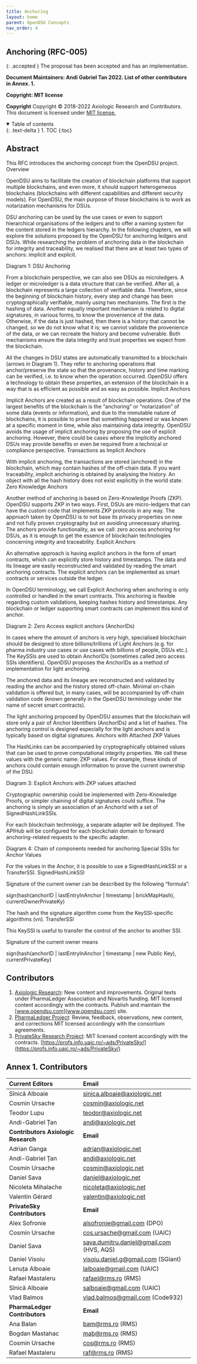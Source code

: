 ```yaml
---
title: Anchoring 
layout: home
parent: OpenDSU Concepts
nav_order: 4
---
```


## Anchoring (RFC-005)

{: .accepted }
The proposal has been accepted and has an implementation.

**Document Maintainers: Andi Gabriel Tan 2022. List of other contributors in Annex. 1.**

**Copyright: MIT license**

 **Copyright**
Copyright © 2018-2022 Axiologic Research and Contributors.
This document is licensed under [MIT license.](https://en.wikipedia.org/wiki/MIT_License)



<details open markdown="block">
  <summary>
    Table of contents
  </summary>
  {: .text-delta }
1. TOC
{:toc}





## Abstract

This RFC introduces the anchoring concept from the OpenDSU project.
Overview

OpenDSU aims to facilitate the creation of blockchain platforms that support multiple blockchains, and even more, it should support heterogeneous blockchains (blockchains with different capabilities and different security models). For OpenDSU, the main purpose of those blockchains is to work as notarization mechanisms for DSUs.

DSU anchoring can be used by the use cases or even to support hierarchical organisations of the ledgers and to offer a naming system for the content stored in the ledgers hierarchy. In the following chapters, we will explore the solutions proposed by the OpenDSU for anchoring ledgers and DSUs. While researching the problem of anchoring data in the blockchain for integrity and traceability, we realised that there are at least two types of anchors: implicit and explicit.

 

Diagram 1: DSU Anchoring

From a blockchain perspective, we can also see DSUs as microledgers. A ledger or microledger is a data structure that can be verified. After all, a blockchain represents a large collection of verifiable data. Therefore, since the beginning of blockchain history, every step and change has been cryptographically verifiable, mainly using two mechanisms. The first is the hashing of data. Another equally important mechanism is related to digital signatures, in various forms, to know the provenience of the data. Otherwise, if the data is just hashed, then there is a history that cannot be changed, so we do not know what it is; we cannot validate the provenience of the data, or we can recreate the history and become vulnerable. Both mechanisms ensure the data integrity and trust properties we expect from the blockchain.

All the changes in DSU states are automatically transmitted to a blockchain (arrows in Diagram 1). They refer to anchoring operations that anchor/preserve the state so that the provenance, history and time marking can be verified, i.e. to know when the operation occurred. OpenDSU offers a technology to obtain these properties, an extension of the blockchain in a way that is as efficient as possible and as easy as possible.
Implicit Anchors

Implicit Anchors are created as a result of blockchain operations. One of the largest benefits of the blockchain is the “anchoring” or “notarization” of some data (events or information), and due to the immutable nature of blockchains, it is possible to prove that something happened or was known at a specific moment in time, while also maintaining data integrity. OpenDSU avoids the usage of implicit anchoring by proposing the use of explicit anchoring. However, there could be cases where the implicitly anchored DSUs may provide benefits or even be required from a technical or compliance perspective.
Transactions as Implicit Anchors

With implicit anchoring, the transactions are stored (anchored) in the blockchain, which may contain hashes of the off-chain data. If you want traceability, implicit anchoring is obtained by analysing the history. An object with all the hash history does not exist explicitly in the world state.
Zero Knowledge Anchors

Another method of anchoring is based on Zero-Knowledge Proofs (ZKP). OpenDSU supports ZKP in two ways. First, DSUs are micro-ledgers that can have the custom code that implements ZKP protocols in any way. The approach taken by OpenDSU is to not base its privacy properties on new and not fully proven cryptography but on avoiding unnecessary sharing. The anchors provide functionality, as we call: zero access anchoring for DSUs, as it is enough to get the essence of blockchain technologies concerning integrity and traceability.
Explicit Anchors

An alternative approach is having explicit anchors in the form of smart contracts, which can explicitly store history and timestamps. The data and its lineage are easily reconstructed and validated by reading the smart anchoring contracts. The explicit anchors can be implemented as smart contracts or services outside the ledger.

In OpenDSU terminology, we call Explicit  Anchoring when anchoring is only controlled or handled in the smart contracts. This anchoring is flexible regarding custom validations, keeping hashes history and timestamps. Any blockchain or ledger supporting smart contracts can implement this kind of anchor.

   

Diagram 2: Zero Access explicit anchors (AnchorIDs)

In cases where the amount of anchors is very high, specialised blockchain should be designed to store billions/trillions of Light Anchors (e.g. for pharma industry use cases or use cases with billions of people, DSUs etc.). The KeySSIs are used to obtain AnchorIDs (sometimes called zero access SSIs identifiers). OpenDSU proposes the AnchorIDs as a method of implementation for light anchoring.

The anchored data and its lineage are reconstructed and validated by reading the anchor and the history stored off-chain. Minimal on-chain validation is offered but, in many cases, will be accompanied by off-chain validation code (known generally in the OpenDSU terminology under the name of secret smart contracts).

The light anchoring proposed by OpenDSU assumes that the blockchain will store only a pair of Anchor Identifiers (AnchorIDs) and a list of hashes. The anchoring control is designed especially for the light anchors and is typically based on digital signatures.
Anchors with Attached ZKP Values

The HashLinks can be accompanied by cryptographically obtained values that can be used to prove computational integrity properties. We call these values with the generic name: ZKP values. For example, these kinds of anchors could contain enough information to prove the current ownership of the DSU.

        

 

  Diagram 3: Explicit Anchors with ZKP values attached

Cryptographic ownership could be implemented with Zero-Knowledge Proofs, or simpler chaining of digital signatures could suffice. The anchoring is simply an association of an AnchorId with a set of SignedHashLinkSSIs.

For each blockchain technology, a separate adapter will be deployed. The APIHub will be configured for each blockchain domain to forward anchoring-related requests to the specific adapter.

Diagram 4: Chain of components needed for anchoring
Special SSIs for Anchor Values

For the values in the Anchor, it is possible to use a SignedHashLinkSSI or a TransferSSI.
SignedHashLinkSSI

Signature of the current owner can be described by the following “formula”:

sign(hash(anchorID | lastEntryInAnchor |  timestamp | brickMapHash), currentOwnerPrivateKy)

The hash and the signature algorithm come from the KeySSI-specific algorithms (vn).
TransferSSI

This KeySSI is useful to transfer the control of the anchor to another SSI.

Signature of the current owner means         

sign(hash(anchorID | lastEntryInAnchor | timestamp | new Public Key), currentPrivateKey)

## Contributors   

1. [Axiologic Research](www.axiologic.net): New content and improvements. Original texts under PharmaLedger Association and Novartis funding. MIT licensed content accordingly with the contracts. Publish and maintain the [www.opendsu.com](www.opendsu.com) site.
2. [PharmaLedger Project](www.pharmaledger.eu): Review, feedback, observations, new content, and corrections MIT licensed accordingly with the consortium agreements.
3. [PrivateSky Research Project](www.privatesky.xyz):  MIT licensed content accordingly with the contracts. [https://profs.info.uaic.ro/~ads/PrivateSky/](https://profs.info.uaic.ro/~ads/PrivateSky/)  

## Annex 1. Contributors

|**Current Editors**                  |**Email**                                 |
|:------------------------------------|:-----------------------------------------|
|Sînică Alboaie                       | sinica.alboaie@axiologic.net             |
|Cosmin Ursache                       | cosmin@axiologic.net                     |
|Teodor Lupu                          | teodor@axiologic.net                     |
|Andi-Gabriel Țan                     | andi@axiologic.net                       |
|**Contributors Axiologic Research**  | **Email**                                |
|Adrian Ganga                         | adrian@axiologic.net                     |
|Andi-Gabriel Țan                     | andi@axiologic.net                       |
|Cosmin Ursache                       | cosmin@axiologic.net                     |
|Daniel Sava                          | daniel@axiologic.net                     |
|Nicoleta Mihalache                   | nicoleta@axiologic.net                   |
|Valentin Gérard                      | valentin@axiologic.net                   |
|**PrivateSky Contributors**          |**Email**                                 |
|Alex Sofronie                        | alsofronie@gmail.com (DPO)               |
|Cosmin Ursache                       | cos.ursache@gmail.com (UAIC)             |
|Daniel Sava                          | sava.dumitru.daniel@gmail.com (HVS, AQS) |
|Daniel Visoiu                        | visoiu.daniel.g@gmail.com (SGiant)       |
|Lenuța Alboaie                       | lalboaie@gmail.com (UAIC)                |
|Rafael Mastaleru                     | rafael@rms.ro (RMS)                      |
|Sînică Alboaie                       | salboaie@gmail.com (UAIC)                |
|Vlad Balmos                          | vlad.balmos@gmail.com (Code932)          |
|**PharmaLedger Contributors**        | **Email**                                |
|Ana Balan                            | bam@rms.ro (RMS)                         |
|Bogdan Mastahac                      | mab@rms.ro (RMS)                         |
|Cosmin Ursache                       | cos@rms.ro (RMS)                         |
|Rafael Mastaleru                     | raf@rms.ro (RMS)                         |